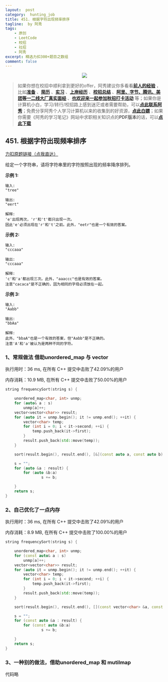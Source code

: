 ```yaml
---
layout:  post
category:  hunting_job
title: 451. 根据字符出现频率排序
tagline:  by 阿秀
tags:
    - 原创
    - LeetCode
    - 校招
    - 社招
    - 阿秀
excerpt: 精选力扣300+题目之数组
comment: false
---
```




<div align="center">
  <a href="/notes/05-xiustar/01-xiustar_reading_guide/01-introduce.html#阿秀组建了一个校招学习圈子">
      <img src="https://axiu-image-bed.oss-cn-shanghai.aliyuncs.com/img/202206190108471.png">
  </a></div>



> 如果你想在校招中顺利拿到更好的offer，阿秀建议你多看看<font style="font-weight:bold; color:#4169E1;text-decoration:underline;">[前人的经验](/notes/05-xiustar/01-xiustar_reading_guide/01-introduce.md)</font> ，比如<font style="font-weight:bold; color:#4169E1;text-decoration:underline;">[准备](/notes/05-xiustar/02-campus_prepare/02-01-校招重要时间点科普.md)</font> 、<font style="font-weight:bold; color:#4169E1;text-decoration:underline;">[简历](/notes/05-xiustar/03-resume/01-00-简历开篇词.md)</font> 、<font style="font-weight:bold; color:#4169E1;text-decoration:underline;">[实习](/notes/05-xiustar/04-school_practice/20220320-从公司角度来看，为什么要招实习生.md)</font> 、<font style="font-weight:bold; color:#4169E1;text-decoration:underline;">[上岸经历](/notes/05-xiustar/09-question_answer/20220817.md)</font> 、<font style="font-weight:bold; color:#4169E1;text-decoration:underline;">[校招总结](/notes/05-xiustar/05-campus_recruitment/2020-12-16-双非渣硕的秋招之路总结（已拿抖音研发岗SP）.md)</font> 、<font style="font-weight:bold; color:#4169E1;text-decoration:underline;">[阿里、字节、腾讯、美团等一二线大厂真实面经](/notes/07-resources/01-free/04-schoolSchample.md)</font> 、<font style="font-weight:bold; color:#4169E1;text-decoration:underline;">[也欢迎来一起参加秋招打卡活动](/notes/05-xiustar/01-xiustar_reading_guide/01-introduce.html#阿秀组建了一个校招学习圈子)</font> 等；如果你是计算机小白，学习/转行/校招路上感到迷茫或者需要帮助，可以<font style="font-weight:bold; color:#4169E1;text-decoration:underline;">[点此联系阿秀](/notes/08-other/02-question.md#_4、阿秀-如何才能联系到你)</font>；免费分享阿秀个人学习计算机以来的收集到的好资源，<font style="font-weight:bold; color:#4169E1;text-decoration:underline;">[点此白嫖](/notes/07-resources/01-free/01-introduce.md)</font>；如果你需要《阿秀的学习笔记》网站中求职相关知识点的**PDF版本**的话，可以<font style="font-weight:bold; color:#4169E1;text-decoration:underline;">[点此下载](/notes/08-other/02-question.md#_5、如何下载阿秀的学习笔记内容pdf版本)</font> 



## 451. 根据字符出现频率排序

[力扣原题链接（点我直达）](https://leetcode-cn.com/problems/sort-characters-by-frequency/)

给定一个字符串，请将字符串里的字符按照出现的频率降序排列。

**示例 1:**

```
输入:
"tree"

输出:
"eert"

解释:
'e'出现两次，'r'和't'都只出现一次。
因此'e'必须出现在'r'和't'之前。此外，"eetr"也是一个有效的答案。
```

**示例 2:**

```
输入:
"cccaaa"

输出:
"cccaaa"

解释:
'c'和'a'都出现三次。此外，"aaaccc"也是有效的答案。
注意"cacaca"是不正确的，因为相同的字母必须放在一起。
```

**示例 3:**

```
输入:
"Aabb"

输出:
"bbAa"

解释:
此外，"bbaA"也是一个有效的答案，但"Aabb"是不正确的。
注意'A'和'a'被认为是两种不同的字符。
```

### 1、常规做法 借助unordered_map 与 vector

执行用时：36 ms, 在所有 C++ 提交中击败了42.09%的用户

内存消耗：10.9 MB, 在所有 C++ 提交中击败了50.00%的用户

~~~cpp
string frequencySort(string s) {

	unordered_map<char, int> unmp;
	for (auto& a : s)
		unmp[a]++;
	vector<vector<char>> result;
	for (auto it = unmp.begin(); it != unmp.end(); ++it) {
		vector<char> temp;
		for (int i = 0; i < it->second; ++i) {
			temp.push_back(it->first);
		}
		result.push_back(std::move(temp));
	}

	sort(result.begin(), result.end(), [&](const auto a, const auto b) { return a.size() > b.size(); });

	s = "";
	for (auto &a : result) {
		for (auto &b:a)
				s += b;

	}
	return s;
}
~~~



### 2、自己优化了一点内存

执行用时：36 ms, 在所有 C++ 提交中击败了42.09%的用户

内存消耗：8.9 MB, 在所有 C++ 提交中击败了100.00%的用户

~~~cpp
string frequencySort(string s) {

	unordered_map<char, int> unmp;
	for (const auto& a : s)
		unmp[a]++;
	vector<vector<char>> result;
	for (auto it = unmp.begin(); it != unmp.end(); ++it) {
		vector<char> temp;
		for (int i = 0; i < it->second; ++i) {
			temp.push_back(it->first);
		}
		result.push_back(std::move(temp));
	}

	sort(result.begin(), result.end(), [](const vector<char> &a, const vector<char> & b) { return a.size() > b.size(); });//这里改写，不再使用auto了

	s = "";
	for (const auto &a : result) {
		for (const auto &b:a)
				s += b;

	}
	return s;
}
~~~



### 3、一种别的做法，借助unordered_map 和 mutilmap



代码略
